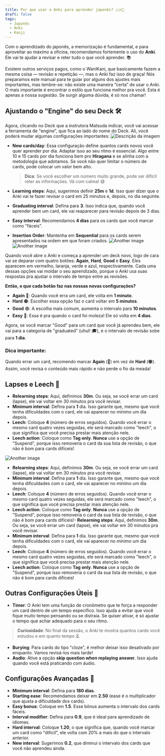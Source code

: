 ```yaml
---
title: Por que usar o Anki para aprender japonês? 🇯🇵🧠
draft: false
tags:
  - Japonês
  - Anki
  - Kanji
---
```

Com o aprendizado do japonês, a memorização é fundamental, e para aproveitar ao máximo a oficina, recomendamos fortemente o uso do **Anki**. Ele vai te ajudar a revisar e reter tudo o que você aprender. 📚

Existem outros serviços pagos, como o WaniKani, que basicamente fazem a mesma coisa — revisão e repetição —, mas o Anki faz isso de graça! Nós preparamos este manual para te guiar por alguns dos ajustes mais importantes, mas lembre-se: não existe uma maneira “certa” de usar o Anki. O mais importante é encontrar o estilo que funciona melhor pra você. Esta é apenas a nossa sugestão. Se surgir alguma dúvida, é só nos chamar!

## Ajustando o "Engine" do seu Deck 🛠️

Agora, clicando no Deck que a instrutora Matsuda indicar, você vai acessar a ferramenta de "engine", que fica ao lado do nome do Deck. Ali, você poderá mudar algumas configurações importantes:
![Descrição da imagem](https://i.imgur.com/ItgI4ej.png)
- **New cards/day**: Essa configuração define quantos cards novos você quer aprender por dia. Adaptar isso ao seu ritmo é essencial. Algo entre 10 e 15 cards por dia funciona bem pro **Hiragana** e se alinha com a metodologia que adotamos. Se você não quer limitar o número de cards, pode colocar um valor bem alto.
    
    > **Dica**: Se você escolher um número muito grande, pode ser difícil reter as informações. Vá com calma! 😅
    
- **Learning steps**: Aqui, sugerimos definir **25m** e **1d**. Isso quer dizer que o Anki vai te fazer revisar o card em 25 minutos e, depois, no dia seguinte.
    
- **Graduating interval**: Defina para **3**. Isso indica que, quando você aprender bem um card, ele vai reaparecer para revisão depois de 3 dias.
    
- **Easy interval**: Recomendamos **4 dias** para os cards que você marcar como "fáceis".
    
- **Insertion Order**: Mantenha em **Sequential** para os cards serem apresentados na ordem em que foram criados.
![Another image](./images/anki2.jpg)
![Another image](./images/anki3.jpg)

Quando você abre o Anki e começa a aprender um deck novo, logo de cara vai se deparar com quatro botões: **Again**, **Hard**, **Good** e **Easy**. Eles aparecem em vermelho, laranja, verde e azul, respectivamente. Cada uma dessas opções vai moldar o seu aprendizado, porque o Anki usa suas respostas pra ajustar o intervalo de tempo entre as revisões.

**Então, o que cada botão faz nas nossas novas configurações?**
- **Again** 🔴: Quando você erra um card, ele volta em **1 minuto**.
- **Hard** 🟠: Escolher essa opção faz o card voltar em **5 minutos**.
- **Good** 🟢: A escolha mais comum, aumenta o intervalo para **10 minutos**.
- **Easy** 🔵: Essa é pra quando o card foi moleza! Ele só volta em **4 dias**.

Agora, se você marcar "Good" para um card que você já aprendeu bem, ele vai para a categoria de "graduated" (uhul! 🎓), e o intervalo de revisão sobe para **1 dia**.

### Dica importante:

Quando errar um card, recomendo marcar **Again** (🔴) em vez de **Hard** (🟠). Assim, você revisa o conteúdo mais rápido e não perde o fio da meada!

## Lapses e Leech 🤔

- **Relearning steps**: Aqui, definimos **30m**. Ou seja, se você errar um card (lapse), ele vai voltar em 30 minutos pra você revisar.
- **Minimum interval**: Defina para **1** dia. Isso garante que, mesmo que você tenha dificuldades com o card, ele vai aparecer no mínimo um dia depois.
- **Leech**: Coloque **4** (número de erros seguidos). Quando você errar o mesmo card quatro vezes seguidas, ele será marcado como "leech", o que significa que você precisa prestar mais atenção nele.
- **Leech action**: Coloque como **Tag only**. **Nunca** use a opção de "Suspend", porque isso removeria o card da sua lista de revisão, o que não é bom para cards difíceis!

![Another image](./images/anki4.jpg)

- **Relearning steps**: Aqui, definimos **30m**. Ou seja, se você errar um card (lapse), ele vai voltar em 30 minutos pra você revisar.
- **Minimum interval**: Defina para **1** dia. Isso garante que, mesmo que você tenha dificuldades com o card, ele vai aparecer no mínimo um dia depois.
- **Leech**: Coloque **4** (número de erros seguidos). Quando você errar o mesmo card quatro vezes seguidas, ele será marcado como "leech", o que significa que você precisa prestar mais atenção nele.
- **Leech action**: Coloque como **Tag only**. **Nunca** use a opção de "Suspend", porque isso removeria o card da sua lista de revisão, o que não é bom para cards difíceis!- **Relearning steps**: Aqui, definimos **30m**. Ou seja, se você errar um card (lapse), ele vai voltar em 30 minutos pra você revisar.
- **Minimum interval**: Defina para **1** dia. Isso garante que, mesmo que você tenha dificuldades com o card, ele vai aparecer no mínimo um dia depois.
- **Leech**: Coloque **4** (número de erros seguidos). Quando você errar o mesmo card quatro vezes seguidas, ele será marcado como "leech", o que significa que você precisa prestar mais atenção nele.
- **Leech action**: Coloque como **Tag only**. **Nunca** use a opção de "Suspend", porque isso removeria o card da sua lista de revisão, o que não é bom para cards difíceis!

## Outras Configurações Úteis 🧩

- **Timer**: O Anki tem uma função de cronômetro que te força a responder um card dentro de um tempo específico. Isso ajuda a evitar que você fique muito tempo pensando ou se distraia. Se quiser ativar, é só ajustar o tempo que achar adequado para o seu ritmo.

> **Curiosidade**: No final da sessão, o Anki te mostra quantos cards você estudou e em quanto tempo ⏳.

- **Burying**: Para cards do tipo "cloze", é melhor deixar isso desativado por enquanto. Vamos revisá-los mais tarde!
- **Audio**: Ative a opção **skip question when replaying answer**. Isso ajuda quando você está praticando com áudio.

## Configurações Avançadas 🔧

- **Minimum interval**: Defina para **180 dias**.
- **Starting ease**: Recomendamos deixar em **2.50** (ease é o multiplicador que ajusta a dificuldade dos cards).
- **Easy bonus**: Coloque em **1.5**. Esse bônus aumenta o intervalo dos cards fáceis.
- **Interval modifier**: Defina para **0.9**, que é ideal para aprendizado de idiomas.
- **Hard interval**: Coloque **1.20**, o que significa que, quando você marcar um card como "difícil", ele volta com 20% a mais do que o intervalo anterior.
- **New interval**: Sugerimos **0.2**, que diminui o intervalo dos cards que você não aprendeu ainda.